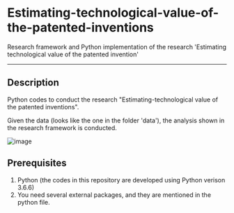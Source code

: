 # Estimating-technological-value-of-the-patented-inventions
Research framework and Python implementation of the research 'Estimating technological value of the patented invention'

***

Description
-----------
Python codes to conduct the research "Estimating-technological value of the patented inventions".

Given the data (looks like the one in the folder 'data'), the analysis shown in the research framework is conducted.

![image](./research_framework.png)



Prerequisites
-------------
1. Python (the codes in this repository are developed using Python verison 3.6.6)
2. You need several external packages, and they are mentioned in the python file.




